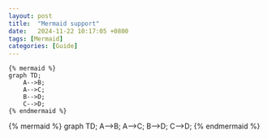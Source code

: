 ```yaml
---
layout: post
title:  "Mermaid support"
date:   2024-11-22 10:17:05 +0800
tags: [Mermaid]
categories: [Guide]
---
```


```mermaid
{% mermaid %}
graph TD;
    A-->B;
    A-->C;
    B-->D;
    C-->D;
{% endmermaid %}
```

{% mermaid %}
graph TD;
    A-->B;
    A-->C;
    B-->D;
    C-->D;
{% endmermaid %}